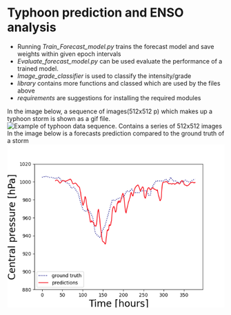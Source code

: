 # Typhoon prediction and ENSO analysis
- Running *Train_Forecast_model.py* trains the forecast model and save weights within given epoch intervals
- *Evaluate_forecast_model.py* can be used evaluate the performance of a trained model.
- *Image_grade_classifier* is used to classify the intensity/grade
- *library* contains more functions and classed which are used by the files above
- *requirements* are suggestions for installing the required modules

In the image below, a sequence of images(512x512 p) which makes up a typhoon storm is shown as a gif file.
![Example of typhoon data sequence. Contains a series of 512x512 images](Imaging/infrared_animation_2025-05-10_23-12-02.gif)
In the image below is a forecasts prediction compared to the ground truth of a storm
![Example of typhoon prediction of a data sequence.](Imaging/202402_8.261.png)
